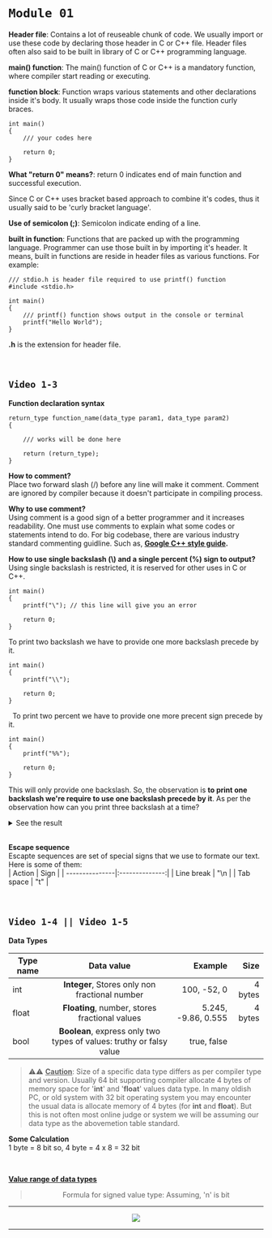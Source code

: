 # ```Module 01```

**Header file**: Contains a lot of reuseable chunk of code. We usually import or use these code by declaring those header in C or C++ file. Header files often also said to be built in library of C or C++ programming language.

**main() function**: The main() function of C or C++ is a mandatory function, where compiler start reading or executing.

**function block**: Function wraps various statements and other declarations inside it's body. It usually wraps those code inside the function curly braces.

```
int main()
{
    /// your codes here

    return 0;
}
```

**What "return 0" means?**: return 0 indicates end of main function and successful execution.

Since C or C++ uses bracket based approach to combine it's codes, thus it usually said to be 'curly bracket language'.

**Use of semicolon (;)**: Semicolon indicate ending of a line.

**built in function**: Functions that are packed up with the programming language. Programmer can use those built in by importing it's header. It means, built in functions are reside in header files as various functions. For example:

```
/// stdio.h is header file required to use printf() function
#include <stdio.h>

int main()
{
    /// printf() function shows output in the console or terminal
    printf("Hello World");
}
```

**.h** is the extension for header file.

&nbsp;

## ```Video 1-3```

**Function declaration syntax**

```
return_type function_name(data_type param1, data_type param2)
{

    /// works will be done here

    return (return_type);
}
```

**How to comment?**  
Place two forward slash (/) before any line will make it comment. Comment are ignored by compiler because it doesn't participate in compiling process.

**Why to use comment?**  
Using comment is a good sign of a better programmer and it increases readability. One must use comments to explain what some codes or statements intend to do. For big codebase, there are various industry standard commenting guidline. Such as, **[Google C++ style guide](https://google.github.io/styleguide/cppguide.html).**

**How to use single backslash (\\) and a single percent (%) sign to output?**  
Using single backslash is restricted, it is reserved for other uses in C or C++.

```
int main()
{
    printf("\"); // this line will give you an error

    return 0;
}
```

To print two backslash we have to provide one more backslash precede by it.

```
int main()
{
    printf("\\");

    return 0;
}
```

&nbsp;
To print two percent we have to provide one more precent sign precede by it.

```
int main()
{
    printf("%%");

    return 0;
}
```

This will only provide one backslash. So, the observation is **to print one backslash we're require to use one backslash precede by it**. As per the observation how can you print three backslash at a time?

<details>
<summary>See the result</summary>

```
int main()
{
    printf("\\\\\\");

    return 0;
}
```

</details>
&nbsp;

**Escape sequence**  
Escapte sequences are set of special signs that we use to formate our text. Here is some of them:  
| Action | Sign |
| ---------------|:--------------:|
| Line break | "\n |
| Tab space | "t" |

&nbsp;

## ```Video 1-4 || Video 1-5```

**Data Types**

| Type name | Data value | Example | Size |
| ---------------|:--------------:| ---------------:|---------------:|
| int | **Integer**, Stores only non fractional number | 100, -52, 0 | 4 bytes|
| float | **Floating**, number, stores fractional values | 5.245, -9.86, 0.555| 4 bytes
| bool | **Boolean**, express only two types of values: truthy or falsy value|  true, false|

> ⚠️⚠️ **<ins>Caution</ins>**: Size of a specific data type differs as per compiler type and version. Usually 64 bit supporting compiler allocate 4 bytes of memory space for '**int**' and '**float**' values data type. In many oldish PC, or old system with 32 bit operating system you may encounter the usual data is allocate memory of 4 bytes (for **int** and **float**). But this is not often most online judge or system we will be assuming our data type as the abovemetion table standard.

**Some Calculation**  
1 byte = 8 bit so, 4 byte = 4 x 8 = 32 bit

&nbsp;

**<ins>Value range of data types</ins>**  

> <center>Formula for signed value type: Assuming, 'n' is bit</center>

---

<p align="center"><strong><img src="https://latex.codecogs.com/svg.latex?-2^{n-1}%20\text{to}%20+2^{n-1}-1" /></strong></p>

---
